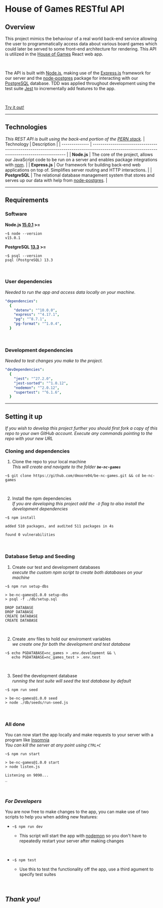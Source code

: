 # House of Games RESTful API

## Overview

This project mimics the behaviour of a real world back-end service allowing the user to programmatically access data about various board games which could later be served to some front-end architecture for rendering. This API is utilized in the [House of Games](https://github.com/dmoore04/house-of-games) React web app.

</br>

The API is built with [Node.js](https://nodejs.org/en/), making use of the [Express.js](https://expressjs.com/) framework for our server and the [node-postgres](https://node-postgres.com/) package for interacting with our [PostgreSQL](https://www.postgresql.org/) database. TDD was applied throughout development using the test suite [Jest](https://jestjs.io/) to incrementally add features to the app.

</br>

[Try it out!](https://board-games-api.herokuapp.com/api)

---

## Technologies

_This REST API is built using the back-end portion of the [PERN stack](https://www.geeksforgeeks.org/what-is-pern-stack/)._
| Technology | Description |
| -------------- | ---------------------------------------------------------------------------------------------------------------------------------------------- |
| **Node.js** | The core of the project, allows our JavaScript code to be run on a server and enables package integrations with [npm](https://www.npmjs.com/). |
| **Express.js** | Our framework for building back-end web applications on top of. Simplifies server routing and HTTP interactions. |
| **PostgreSQL** | The relational database management system that stores and serves up our data with help from [node-postgres](https://node-postgres.com/). |

---

## Requirements

### **Software**

**Node.js [15.0.1](https://nodejs.org/en/blog/release/v15.0.1/) >=**

```shell
~$ node --version
v15.0.1
```

**PostgreSQL [13.3](https://www.postgresql.org/docs/13/release-13-3.html) >=**

```shell
~$ psql --version
psql (PostgreSQL) 13.3
```

</br>

### **User dependencies**

_Needed to run the app and access data locally on your machine._

```yaml
"dependencies":
  {
    "dotenv": "^10.0.0",
    "express": "^4.17.1",
    "pg": "^8.7.1",
    "pg-format": "^1.0.4",
  }
```

</br>

### **Development dependencies**

_Needed to test changes you make to the project._

```yaml
"devDependencies":
  {
    "jest": "^27.2.0",
    "jest-sorted": "^1.0.12",
    "nodemon": "^2.0.12",
    "supertest": "^6.1.6",
  }
```

---

## Setting it up

_If you wish to develop this project further you should first fork a copy of this repo to your own GitHub account. Execute any commands pointing to the repo with your new URL_

### **Cloning and dependencies**

1. Clone the repo to your local machine </br>
   _This will create and navigate to the folder **`be-nc-games`**_

```shell
~$ git clone https://github.com/dmoore04/be-nc-games.git && cd be-nc-games
```

</br>

2. Install the npm dependencies </br>
   _If you are developing this project add the `-D` flag to also install the development dependencies_

```shell
~$ npm install

added 510 packages, and audited 511 packages in 4s

found 0 vulnerabilities
```

</br>

### **Database Setup and Seeding**

1. Create our test and development databases </br>
   _execute the custom npm script to create both databases on your machine_

```shell
~$ npm run setup-dbs

> be-nc-games@1.0.0 setup-dbs
> psql -f ./db/setup.sql

DROP DATABASE
DROP DATABASE
CREATE DATABASE
CREATE DATABASE
```

</br>

2. Create .env files to hold our enviroment variables </br>
   _we create one for both the development and test database_

```shell
~$ echo PGDATABASE=nc_games > .env.development && \
   echo PGDATABASE=nc_games_test > .env.test
```

</br>

3. Seed the development database </br>
   _running the test suite will seed the test database by default_

```shell
~$ npm run seed

> be-nc-games@1.0.0 seed
> node ./db/seeds/run-seed.js
```

</br>

### **All done**

You can now start the app locally and make requests to your server with a program like [Insomnia](https://insomnia.rest/) </br>
_You can kill the server at any point using `CTRL+C`_

```shell
~$ npm run start

> be-nc-games@1.0.0 start
> node listen.js

Listening on 9090...
_
```

</br>

### _For Developers_

You are now free to make changes to the app, you can make use of two scripts to help you when adding new features:

- ```shell
  ~$ npm run dev
  ```

  - This script will start the app with [nodemon](https://www.npmjs.com/package/nodemon) so you don't have to repeatedly restart your server after making changes

    </br>

- ```shell
  ~$ npm test
  ```
  - Use this to test the functionality off the app, use a third agument to specify test suites

</br>

## **_Thank you!_**
